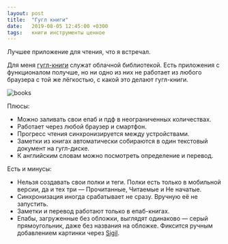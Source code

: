 ```yaml
---
layout: post
title:  "Гугл книги"
date:   2019-08-05 12:45:00 +0300
tags: 	книги инструменты ценное
---
```


Лучшее приложение для чтения, что я встречал.

Для меня [гугл-книги](https://play.google.com/books) служат облачной библиотекой. Есть приложения с функционалом получше, но ни одно из них не работает из любого браузера с той же лёгкостью, с какой это делают гугл-книги.

![books]({{site.url}}/assets/post_covers/google-play-books.PNG)

Плюсы: 
- Можно заливать свои епаб и пдф в неограниченных количествах.
- Работает через любой браузер и смартфон. 
- Прогресс чтения синхронизируется между устройствами.
- Заметки из книгах автоматически собираются в один текстовый документ на гугл-диске.
- К английским словам можно посмотреть определение и перевод.

Есть и минусы:
- Нельзя создавать свои полки и теги. Полки есть только в мобильной версии, да и тех три — Прочитанные, Читаемые и Не начатые.
- Синхронизация иногда срабатывает не сразу. Вручную её не запустить.
- Заметки и перевод работают только в епаб-книгах.
- Епабы, загруженные без обложки, выглядят одинаково — серый прямоугольник, даже без названия на обложке. Фиксится ручным добавлением картинки через [Sigil](https://sigil-ebook.com/).